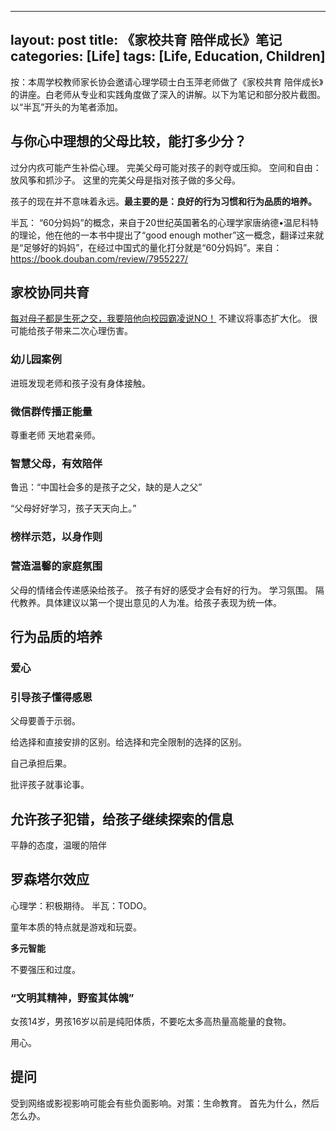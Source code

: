 
---
layout: post
title: 《家校共育 陪伴成长》笔记
categories: [Life]
tags: [Life, Education, Children]
---

按：本周学校教师家长协会邀请心理学硕士白玉萍老师做了《家校共育 陪伴成长》的讲座。白老师从专业和实践角度做了深入的讲解。以下为笔记和部分胶片截图。以“半瓦”开头的为笔者添加。

## 与你心中理想的父母比较，能打多少分？

过分内疚可能产生补偿心理。
完美父母可能对孩子的剥夺或压抑。
空间和自由：放风筝和抓沙子。
这里的完美父母是指对孩子做的多父母。

孩子的现在并不意味着永远。**最主要的是：良好的行为习惯和行为品质的培养。**

半瓦： “60分妈妈”的概念，来自于20世纪英国著名的心理学家唐纳德•温尼科特的理论，他在他的一本书中提出了“good enough mother”这一概念，翻译过来就是“足够好的妈妈”，在经过中国式的量化打分就是“60分妈妈”。来自：<https://book.douban.com/review/7955227/>

## 家校协同共育
[每对母子都是生死之交，我要陪他向校园霸凌说NO！](https://mp.weixin.qq.com/s/WEEgjqCJd_znqgRPDEehUg)
不建议将事态扩大化。
很可能给孩子带来二次心理伤害。

### 幼儿园案例
进班发现老师和孩子没有身体接触。

### 微信群传播正能量

尊重老师
天地君亲师。

### 智慧父母，有效陪伴
鲁迅：“中国社会多的是孩子之父，缺的是人之父”

“父母好好学习，孩子天天向上。”

### 榜样示范，以身作则

### 营造温馨的家庭氛围
父母的情绪会传递感染给孩子。
孩子有好的感受才会有好的行为。
学习氛围。
隔代教养。具体建议以第一个提出意见的人为准。给孩子表现为统一体。

## 行为品质的培养
### 爱心
### 引导孩子懂得感恩
父母要善于示弱。

给选择和直接安排的区别。给选择和完全限制的选择的区别。

自己承担后果。

批评孩子就事论事。

## 允许孩子犯错，给孩子继续探索的信息
平静的态度，温暖的陪伴

## 罗森塔尔效应
心理学：积极期待。
半瓦：TODO。

童年本质的特点就是游戏和玩耍。

**多元智能**

不要强压和过度。

### “文明其精神，野蛮其体魄”
女孩14岁，男孩16岁以前是纯阳体质，不要吃太多高热量高能量的食物。

用心。

## 提问
受到网络或影视影响可能会有些负面影响。对策：生命教育。
首先为什么，然后怎么办。

